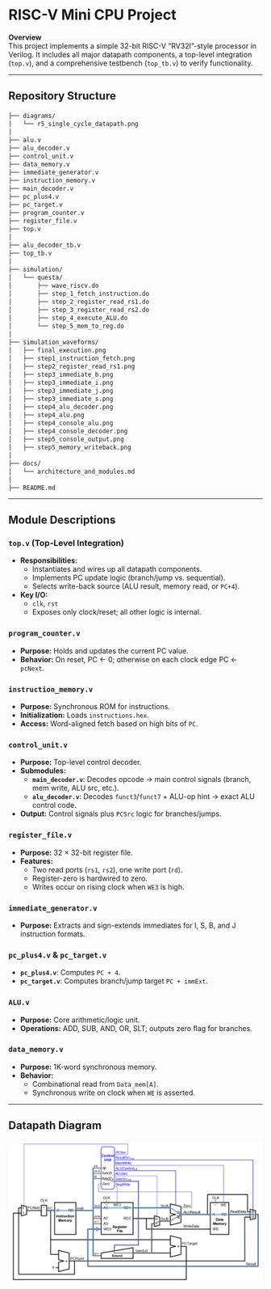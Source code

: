 # RISC-V Mini CPU Project

**Overview**  
This project implements a simple 32-bit RISC-V “RV32I”-style processor in Verilog.  It includes all major datapath components, a top-level integration (`top.v`), and a comprehensive testbench (`top_tb.v`) to verify functionality.

---

## Repository Structure

```
├── diagrams/
│   └── r5_single_cycle_datapath.png
│
├── alu.v
├── alu_decoder.v
├── control_unit.v
├── data_memory.v
├── immediate_generator.v
├── instruction_memory.v
├── main_decoder.v
├── pc_plus4.v
├── pc_target.v
├── program_counter.v
├── register_file.v
├── top.v
│
├── alu_decoder_tb.v
├── top_tb.v
│
├── simulation/
│   └── questa/
│       ├── wave_riscv.do
│       ├── step_1_fetch_instruction.do
│       ├── step_2_register_read_rs1.do
│       ├── step_3_register_read_rs2.do
│       ├── step_4_execute_ALU.do
│       └── step_5_mem_to_reg.do
│
├── simulation_waveforms/
│   ├── final_execution.png
│   ├── step1_instruction_fetch.png
│   ├── step2_register_read_rs1.png
│   ├── step3_immediate_b.png
│   ├── step3_immediate_i.png
│   ├── step3_immediate_j.png
│   ├── step3_immediate_s.png
│   ├── step4_alu_decoder.png
│   ├── step4_alu.png
│   ├── step4_console_alu.png
│   ├── step4_console_decoder.png
│   ├── step5_console_output.png
│   ├── step5_memory_writeback.png
│
├── docs/
│   └── architecture_and_modules.md
│
├── README.md
```

---

## Module Descriptions

### `top.v` (Top-Level Integration)  
- **Responsibilities:**  
  - Instantiates and wires up all datapath components.  
  - Implements PC update logic (branch/jump vs. sequential).  
  - Selects write-back source (ALU result, memory read, or `PC+4`).  
- **Key I/O:**  
  - `clk`, `rst`  
  - Exposes only clock/reset; all other logic is internal.

### `program_counter.v`  
- **Purpose:** Holds and updates the current PC value.  
- **Behavior:** On reset, PC ← 0; otherwise on each clock edge PC ← `pcNext`.

### `instruction_memory.v`  
- **Purpose:** Synchronous ROM for instructions.  
- **Initialization:** Loads `instructions.hex`.  
- **Access:** Word-aligned fetch based on high bits of `PC`.

### `control_unit.v`  
- **Purpose:** Top-level control decoder.  
- **Submodules:**  
  - **`main_decoder.v`**: Decodes opcode → main control signals (branch, mem write, ALU src, etc.).  
  - **`alu_decoder.v`**: Decodes `funct3`/`funct7` + ALU-op hint → exact ALU control code.  
- **Output:** Control signals plus `PCSrc` logic for branches/jumps.

### `register_file.v`  
- **Purpose:** 32 × 32-bit register file.  
- **Features:**  
  - Two read ports (`rs1`, `rs2`), one write port (`rd`).  
  - Register-zero is hardwired to zero.  
  - Writes occur on rising clock when `WE3` is high.

### `immediate_generator.v`  
- **Purpose:** Extracts and sign-extends immediates for I, S, B, and J instruction formats.

### `pc_plus4.v` & `pc_target.v`  
- **`pc_plus4.v`**: Computes `PC + 4`.  
- **`pc_target.v`**: Computes branch/jump target `PC + immExt`.

### `ALU.v`  
- **Purpose:** Core arithmetic/logic unit.  
- **Operations:** ADD, SUB, AND, OR, SLT; outputs zero flag for branches.

### `data_memory.v`  
- **Purpose:** 1K-word synchronous memory.  
- **Behavior:**  
  - Combinational read from `Data_mem[A]`.  
  - Synchronous write on clock when `WE` is asserted.

---

## Datapath Diagram

![Full Datapath and Control Flow](diagrams/r5_single_cycle_datapath.png)
